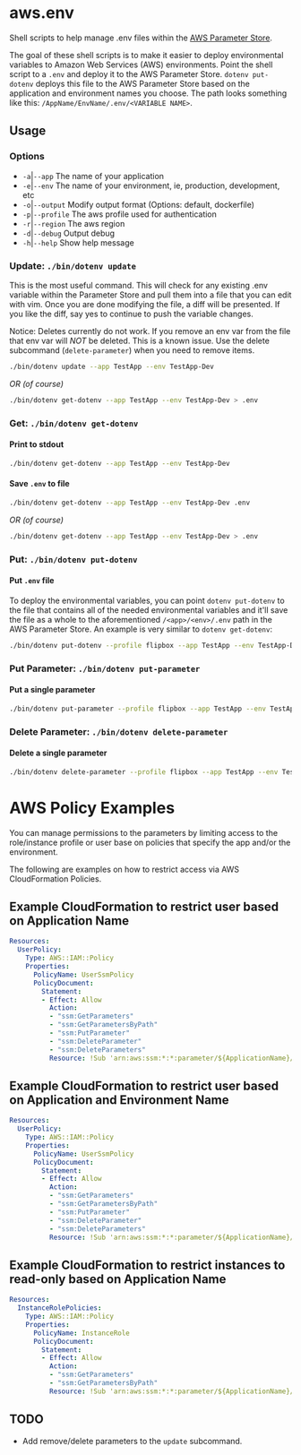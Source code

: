 # aws.env
Shell scripts to help manage .env files within the [AWS Parameter Store](https://docs.aws.amazon.com/systems-manager/latest/userguide/systems-manager-paramstore.html).

The goal of these shell scripts is to make it easier to deploy environmental variables to Amazon Web Services (AWS) environments. Point the shell script to a `.env` and deploy it to the AWS Parameter Store. `dotenv put-dotenv` deploys this file to the AWS Parameter Store based on the application and environment names you choose. The path looks something like this: `/AppName/EnvName/.env/<VARIABLE NAME>`.

## Usage
### Options
- `-a`|`--app` The name of your application
- `-e`|`--env` The name of your environment, ie, production, development, etc
- `-o`|`--output` Modify output format (Options: default, dockerfile)
- `-p`|`--profile` The aws profile used for authentication
- `-r`|`--region` The aws region
- `-d`|`--debug` Output debug
- `-h`|`--help` Show help message

### Update: `./bin/dotenv update`
This is the most useful command. This will check for any existing .env variable within the Parameter Store and pull them into a file that you can edit with vim. Once you are done modifying the file, a diff will be presented. If you like the diff, say yes to continue to push the variable changes. 

Notice: Deletes currently do not work. If you remove an env var from the file that env var will _NOT_ be deleted. This is a known issue. Use the delete subcommand (`delete-parameter`) when you need to remove items.

```bash
./bin/dotenv update --app TestApp --env TestApp-Dev
```
*OR (of course)*
```bash
./bin/dotenv get-dotenv --app TestApp --env TestApp-Dev > .env
```

### Get: `./bin/dotenv get-dotenv`
#### Print to stdout
```bash 
./bin/dotenv get-dotenv --app TestApp --env TestApp-Dev
```
#### Save `.env` to file
```bash
./bin/dotenv get-dotenv --app TestApp --env TestApp-Dev .env
```
*OR (of course)*
```bash
./bin/dotenv get-dotenv --app TestApp --env TestApp-Dev > .env
```

### Put: `./bin/dotenv put-dotenv`
#### Put `.env` file
To deploy the environmental variables, you can point `dotenv put-dotenv` to the file that contains all of the needed environmental variables and it'll save the file as a whole to the aforementioned `/<app>/<env>/.env` path in the AWS Parameter Store. An example is very similar to `dotenv get-dotenv`:
```bash 
./bin/dotenv put-dotenv --profile flipbox --app TestApp --env TestApp-Dev .env
```

### Put Parameter: `./bin/dotenv put-parameter`
#### Put a single parameter
```bash 
./bin/dotenv put-parameter --profile flipbox --app TestApp --env TestApp-Dev DB_PASSWORD myDbSecret
```

### Delete Parameter: `./bin/dotenv delete-parameter`
#### Delete a single parameter
```bash 
./bin/dotenv delete-parameter --profile flipbox --app TestApp --env TestApp-Dev DB_PASSWORD
```

# AWS Policy Examples
You can manage permissions to the parameters by limiting access to the role/instance profile or user base on policies that specify the app and/or the environment.

The following are examples on how to restrict access via AWS CloudFormation Policies.
## Example CloudFormation to restrict user based on Application Name
```yaml
Resources:
  UserPolicy:
    Type: AWS::IAM::Policy
    Properties:
      PolicyName: UserSsmPolicy
      PolicyDocument:
        Statement:
        - Effect: Allow
          Action:
          - "ssm:GetParameters"
          - "ssm:GetParametersByPath"
          - "ssm:PutParameter"
          - "ssm:DeleteParameter"
          - "ssm:DeleteParameters"
          Resource: !Sub 'arn:aws:ssm:*:*:parameter/${ApplicationName}/*'
```

## Example CloudFormation to restrict user based on Application and Environment Name
```yaml
Resources:
  UserPolicy:
    Type: AWS::IAM::Policy
    Properties:
      PolicyName: UserSsmPolicy
      PolicyDocument:
        Statement:
        - Effect: Allow
          Action:
          - "ssm:GetParameters"
          - "ssm:GetParametersByPath"
          - "ssm:PutParameter"
          - "ssm:DeleteParameter"
          - "ssm:DeleteParameters"
          Resource: !Sub 'arn:aws:ssm:*:*:parameter/${ApplicationName}/${EnvironmentName}/*'
```


## Example CloudFormation to restrict instances to read-only based on Application Name
```yaml
Resources:
  InstanceRolePolicies:
    Type: AWS::IAM::Policy
    Properties:
      PolicyName: InstanceRole
      PolicyDocument:
        Statement:
        - Effect: Allow
          Action:
          - "ssm:GetParameters"
          - "ssm:GetParametersByPath"
          Resource: !Sub 'arn:aws:ssm:*:*:parameter/${ApplicationName}/*'
```

## TODO
- Add remove/delete parameters to the `update` subcommand.
